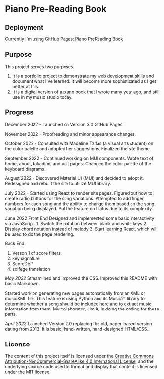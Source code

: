 # Piano Pre-Reading Book
## Deployment
Currently I'm using GitHub Pages: <a href="https://agh621.github.io/pianoPreReading/" target="_blank">Piano PreReading Book</a>

## Purpose
This project serves two purposes.
1. It is a portfolio project to demonstrate my web development skills and document what I've learned.  It will become more sophisticated as I get better at this.
2. It is a digital version of a piano book that I wrote many year ago, and still use in my music studio today.

## Progress
December 2022 - Launched on Version 3.0 GitHub Pages.

November 2022 - Proofreading and minor appearance changes.

October 2022 - Consulted with Madeline Tzifas (a visual arts student) on the color palette and adopted her suggestions.  Finalized the site theme.

September 2022 - Continued working on MUI components. Wrote text of home, about, takadimi, and unit pages. Changed the color palette of the keyboard diagrams.

August 2022 - Discovered Material UI (MUI) and decided to adopt it. Redesigned and rebuilt the site to utilize MUI library.

July 2022 - Started using React to render site pages. Figured out how to create radio buttons for the song variations.  Attempted to add finger numbers for each song and the ability to change them based on the song variation being displayed. Put the feature on hiatus due to its complexity. 

June 2022 
Front End
  Designed and implemented some basic interactivity via JavaScript.
    1. Switch the notation between black and white keys
    2. Display chord notation instead of melody
    3. Start learning React, which will be used to do the page rendering.

Back End
  1. Verson 1 of score filters
  2. key signature
  3. ScoreDef*
  4. solfège translation

_May 2022_ 
Streamlined and improved the CSS.  Improved this README with basic Markdown.

Started work on generating new pages automatically from an XML or musicXML file.  This feature is using Python and its Music21 library to determine whether a song should be included here and to extract music information from them.  My collaborator, Jim K, is doing the coding for these parts.  

_April 2022_
Launched Version 2.0 replacing the old, paper-based version dating from 2013. It is basic, hand-written, hand-designed HTML/CSS.

## License
The content of this project itself is licensed under the  <a rel="license" href="http://creativecommons.org/licenses/by-nc-sa/4.0/">Creative Commons Attribution-NonCommercial-ShareAlike 4.0 International License</a>, and the underlying source code used to format and display that content is licensed under the <a href="https://github.com/github/choosealicense.com/blob/gh-pages/LICENSE.md">MIT license</a>.
